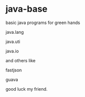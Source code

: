 # java-base
basic java programs for green hands

java.lang

java.uti

java.io

and others like

fastjson

guava

good luck my friend.